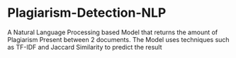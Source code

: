 # Plagiarism-Detection-NLP
A Natural Language Processing based Model that returns the amount of Plagiarism Present between 2 documents. 
The Model uses techniques such as TF-IDF and Jaccard Similarity to predict the result
